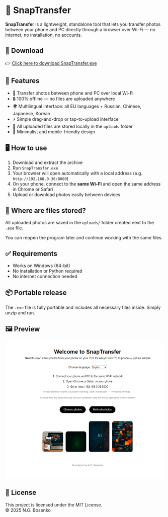 # 📸 SnapTransfer

**SnapTransfer** is a lightweight, standalone tool that lets you transfer photos between your phone and PC directly through a browser over Wi-Fi — no internet, no installation, no accounts.

## 🔽 Download

👉 [Click here to download SnapTransfer.exe](https://github.com/NickBosenko/SnapTransfer/releases/download/v1.0.0/SnapTransfer.exe)


## 🚀 Features

- 📱 Transfer photos between phone and PC over local Wi-Fi
- 🔒 100% offline — no files are uploaded anywhere
- 🌍 Multilingual interface: all EU languages + Russian, Chinese, Japanese, Korean
- ⚡ Simple drag-and-drop or tap-to-upload interface
- 💾 All uploaded files are stored locally in the `uploads` folder
- 🧊 Minimalist and mobile-friendly design

## 🖥 How to use

1. Download and extract the archive
2. Run `SnapTransfer.exe`
3. Your browser will open automatically with a local address (e.g. `http://192.168.0.36:8000`)
4. On your phone, connect to the **same Wi-Fi** and open the same address in Chrome or Safari
5. Upload or download photos easily between devices

## 📁 Where are files stored?

All uploaded photos are saved in the `uploads/` folder created next to the `.exe` file.

You can reopen the program later and continue working with the same files.

## ✅ Requirements

- Works on Windows (64-bit)
- No installation or Python required
- No internet connection needed

## 📦 Portable release

The `.exe` file is fully portable and includes all necessary files inside. Simply unzip and run.

## 🖼 Preview

<p align="center">
  <img src="https://raw.githubusercontent.com/NickBosenko/SnapTransfer/main/interface.png" width="600"/>
</p>



## 📄 License

This project is licensed under the MIT License.  
© 2025 N.G. Bosenko

